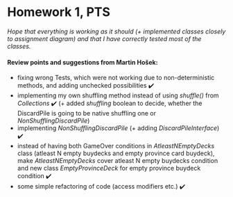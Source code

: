 # Homework 1, PTS

*Hope that everything is working as it should (+ implemented classes closely to assignment diagram) and that I have correctly tested most of the classes.*

#### Review points and suggestions from Martin Hošek:

- fixing wrong Tests, which were not working due to non-deterministic methods, and adding unchecked possibilities ✔️
- implementing my own shuffling method instead of using *shuffle()* from *Collections* ✔️
(+ added *shuffling* boolean to decide, whether the DiscardPile is going to be native shuffling one or *NonShufflingDiscardPile*)
- implementing *NonShufflingDiscardPile* (+ adding *DiscardPileInterface*) ✔️
- instead of having both GameOver conditions in *AtleastNEmptyDecks* class (atleast N empty buydecks and empty province card buydeck), make *AtleastNEmptyDecks* cover atleast N empty buydecks condition and new class *EmptyProvinceDeck* for empty province buydeck condition ✔️️️
- some simple refactoring of code (access modifiers etc.) ✔️️️
